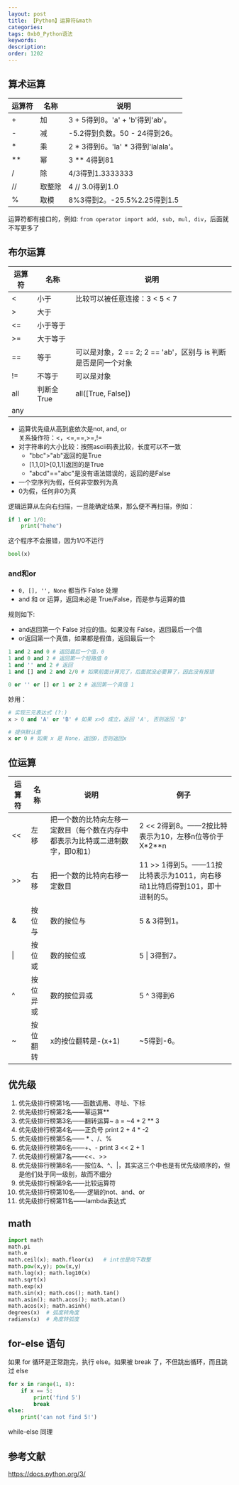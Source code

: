 ```yaml
---
layout: post
title: 【Python】运算符&math
categories:
tags: 0xb0_Python语法
keywords:
description:
order: 1202
---
```



## 算术运算


| 运算符  | 名称  | 说明                             |
|------|-----|--------------------------------|
| \+   | 加   | 3 \+ 5得到8。'a' \+ 'b'得到'ab'。    |
| \-   | 减   | \-5\.2得到负数。50 \- 24得到26。       |
| \*   | 乘   | 2 \* 3得到6。'la' \* 3得到'lalala'。 |
| \*\* | 幂   | 3 \*\* 4得到81                   |
| /    | 除   | 4/3得到1\.3333333                |
| //   | 取整除 | 4 // 3\.0得到1\.0                |
| %    | 取模  | 8%3得到2。\-25\.5%2\.25得到1\.5     |

运算符都有接口的，例如: `from operator import add, sub, mul, div`，后面就不写更多了

## 布尔运算

| 运算符 | 名称   | 说明                      |
|-----|------|-------------------------|
| <   | 小于   | 比较可以被任意连接：3 < 5 < 7     |
| >   | 大于   |                         |
| <=  | 小于等于 |                         |
| >=  | 大于等于 |                         |
| ==  | 等于   | 可以是对象，2 == 2; 2 == 'ab'，区别与 is 判断是否是同一个对象 |
| \!= | 不等于  | 可以是对象                   |
|all|判断全 True|all([True, False])|
|any||



- 运算优先级从高到底依次是not, and, or  
关系操作符：<，<=,==,>=,!=  
- 对字符串的大小比较：按照ascii码表比较，长度可以不一致  
    - "bbc">"ab"返回的是True
    - [1,1,0]>[0,1,1]返回的是True
    - "abcd"=="abc"是没有语法错误的，返回的是False
- 一个空序列为假，任何非空数列为真  
- 0为假，任何非0为真  


逻辑运算从左向右扫描，一旦能确定结果，那么便不再扫描，例如：
```python
if 1 or 1/0:
    print("hehe")
```
这个程序不会报错，因为1/0不运行

```python
bool(x)
```

### and和or

- `0, [], '', None` 都当作 False 处理
- and 和 or 运算，返回未必是 True/False，而是参与运算的值

规则如下:
- and返回第一个 False 对应的值。如果没有 False，返回最后一个值
- or返回第一个真值，如果都是假值，返回最后一个

```python
1 and 2 and 0 # 返回最后一个值，0
1 and 0 and 2 # 返回第一个短路值 0
1 and '' and 2 # 返回
1 and [] and 2 and 2/0 # 如果前面计算完了，后面就没必要算了，因此没有报错

0 or '' or [] or 1 or 2 # 返回第一个真值 1
```

妙用：
```python
# 实现三元表达式 (?:)
x > 0 and 'A' or 'B' # 如果 x>0 成立，返回 'A', 否则返回 'B'

# 提供默认值
x or 0 # 如果 x 是 None，返回0，否则返回x
```



## 位运算
<table class="tableizer-table">
<thead><tr class="tableizer-firstrow"><th>运算符</th><th>名称</th><th>说明</th><th>例子</th></tr></thead><tbody>
 <tr><td><<</td><td>左移</td><td>把一个数的比特向左移一定数目（每个数在内存中都表示为比特或二进制数字，即0和1）</td><td>2 << 2得到8。——2按比特表示为10，左移n位等价于X*2**n</td></tr>
 <tr><td>>></td><td>右移</td><td>把一个数的比特向右移一定数目</td><td>11 >> 1得到5。——11按比特表示为1011，向右移动1比特后得到101，即十进制的5。</td></tr>
 <tr><td>&</td><td>按位与</td><td>数的按位与</td><td>5 & 3得到1。</td></tr>
 <tr><td>|</td><td>按位或</td><td>数的按位或</td><td>5 | 3得到7。</td></tr>
 <tr><td>^</td><td>按位异或</td><td>数的按位异或</td><td>5 ^ 3得到6</td></tr>
 <tr><td>~</td><td>按位翻转</td><td>x的按位翻转是-(x+1)</td><td>~5得到-6。</td></tr>
</tbody></table>


## 优先级
1. 优先级排行榜第1名——函数调用、寻址、下标
2. 优先级排行榜第2名——幂运算**
3. 优先级排行榜第3名——翻转运算~
a = ~4 * 2 ** 3
4. 优先级排行榜第4名——正负号
print 2 + 4 * -2
5. 优先级排行榜第5名—— * 、/、%
6. 优先级排行榜第6名——+、-
print 3 << 2 + 1
7. 优先级排行榜第7名——<<、>>
8. 优先级排行榜第8名——按位&、^、\|，其实这三个中也是有优先级顺序的，但是他们处于同一级别，故而不细分
9. 优先级排行榜第9名——比较运算符
10. 优先级排行榜第10名——逻辑的not、and、or
11. 优先级排行榜第11名——lambda表达式

## math

```python
import math
math.pi
math.e
math.ceil(x); math.floor(x)   # int也是向下取整
math.pow(x,y); pow(x,y)
math.log(x); math.log10(x)
math.sqrt(x)
math.exp(x)
math.sin(x); math.cos(); math.tan()
math.asin(); math.acos(); math.atan()
math.acos(x); math.asinh()
degrees(x)  # 弧度转角度
radians(x)  # 角度转弧度
```

## for-else 语句


如果 for 循环是正常跑完，执行 else。如果被 break 了，不但跳出循环，而且跳过 else
```py
for x in range(1, 8):
    if x == 5:
        print('find 5')
        break
else:
    print('can not find 5!')
```

while-else 同理



## 参考文献
https://docs.python.org/3/
